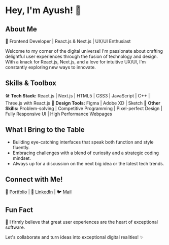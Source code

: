# Hey, I'm Ayush! 👋

## About Me

🚀 Frontend Developer | React.js & Next.js | UX/UI Enthusiast

Welcome to my corner of the digital universe! I'm passionate about crafting delightful user experiences through the fusion of technology and design. With a knack for React.js, Next.js, and a love for intuitive UX/UI, I'm constantly exploring new ways to innovate.

## Skills & Toolbox

🛠️ **Tech Stack:** React.js | Next.js | HTML5 | CSS3 | JavaScript | C++ | Three.js with React.js
🎨 **Design Tools:** Figma | Adobe XD | Sketch
🔧 **Other Skills:** Problem-solving | Competitive Programming | Pixel-perfect Design | Fully Responsive UI | High Performance Webpages

## What I Bring to the Table

- Building eye-catching interfaces that speak both function and style fluently.
- Embracing challenges with a blend of curiosity and a strategic coding mindset.
- Always up for a discussion on the next big idea or the latest tech trends.

## Connect with Me!

🔗 [Portfolio]() | 📱 [LinkedIn](Linked-In) | 🐦 [Mail](ayushmishra22234@gmail.com)

## Fun Fact

🌟 I firmly believe that great user experiences are the heart of exceptional software.

Let's collaborate and turn ideas into exceptional digital realities! ✨
